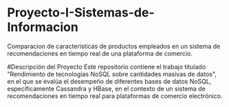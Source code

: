 # Proyecto-I-Sistemas-de-Informacion
Comparacion de caracteristicas de productos empleados en un sistema de recomendaciones en tiempo real de una plataforma de comercio.

#Descripción del Proyecto
Este repositorio contiene el trabajo titulado "Rendimiento de tecnologías NoSQL sobre cantidades masivas de datos", en el que se evalúa el desempeño de diferentes bases de datos NoSQL, específicamente Cassandra y HBase, en el contexto de un sistema de recomendaciones en tiempo real para plataformas de comercio electrónico.
